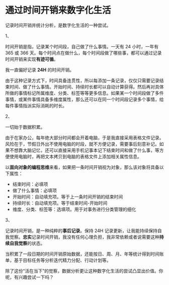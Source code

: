# 通过时间开销来数字化生活

记录时间开销并统计分析，是数字化生活的一种尝试。

1、

时间开销是指，记录某个时间段，自己做了什么事情。一天有 24 小时，一年有 365 或 366 天。每个时间点在做什么，每个时间段做了哪些事，都可以通过记录时间开销来实现**有迹可循**。

我一直偏好记录 **24H** 的时间开销。

由于这种记录方式下，时间具备连贯性，所以每添加一条记录，仅仅只需要记录结束时间、做了什么事情。开始时间、持续时长都可以自动计算获得。然后再对具体所做的事情标记所属维度、分类、标签等等更多信息。如果某一个时间段做了多件事情，或某件事情具备多维度属性，那么还可以在同一个时间段记录多个事情，给每件事情指派实际消耗的时长。

2、

一切始于数据积累。

由于在家办公，每年绝大部分时间都会开着电脑，于是我直接采用表格文件记录。风险在于，节假日外出不使用电脑的时段，就不方便记录，需要事后刻意补记。如果不想靠大脑记忆，还可以直接采用手机记事本记下结束时间和做了什么事，等方便使用电脑时，再把文本拷贝到电脑的表格文件上添加相关属性信息。

以**面向对象的编程思维**来看，如果把一条时间开销视为对象，那么该对象将具备以下属性：

- 结束时间：必填项
- 做了什么事情：必填项
- 开始时间：自动填充项。等于上一条时间开销的结束时间
- 持续时长：自动填充项。等于结束时间-开始时间
- 维度、分类、标签等：选填项。用于对事务进行分类管理的细化

3、

记录时间开销，是一种纯粹的**事后记录**。保持 24H 记录更新，让我能持续保持自我觉察。**忠实**记录时间开销，我没有任何心理负担，我非常依赖或者说需要这种**持续自我觉察**的状态。

当积累了一段日期的时间开销原始数据，还能按日、周、月、年等统计得到时间账单，基于目标任务等分析迭代精力分配、行动计划等。

除了这份“活在当下”的觉察，数据分析更让这种数字化生活的尝试凸显出价值。你呢，有兴趣尝试一下吗？

<!---

tags: #记录时间开销 #精力管理 #生活方式 

created_at: 2020-09-21

updated_at: 2021-06-16

--->